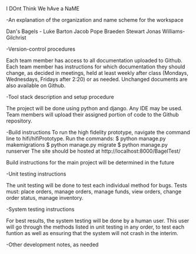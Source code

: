 I DOnt Think We hAve a NaME

-An explanation of the organization and name scheme for the workspace

Dan's Bagels - 
Luke Barton
Jacob Pope
Braeden Stewart
Jonas Williams-Gilchrist

-Version-control procedures

Each team member has access to all documentation uploaded to Github.
Each team member has instructions for which documentation they should change, as decided in meetings, held at least weekly after class (Mondays, Wednesdays, Fridays after 2:20) or as needed.
Unchanged documents are also available on Github.

-Tool stack description and setup procedure

The project will be done using python and django. Any IDE may be used. Team members will upload their assigned portion of code to the Github repository.

-Build instructions
To run the high fidelity prototype, navigate the command line to hifi/hifiPrototype.
Run the commands:
$ python manage.py makemigrations
$ python manage.py migrate
$ python manage.py runserver
The site should be hosted at http://localhost:8000/BagelTest/

Build instructions for the main project will be determined in the future

-Unit testing instructions

The unit testing will be done to test each individual method for bugs.
Tests must:
place orders,
manage orders,
manage funds, 
view orders,
change order status,
manage inventory.

-System testing instructions

For best results, the system testing will be done by a human user. This user will go through the methods listed in unit testing in any order, to test each funtion as well as ensuring that the system will not crash in the interim.

-Other development notes, as needed
